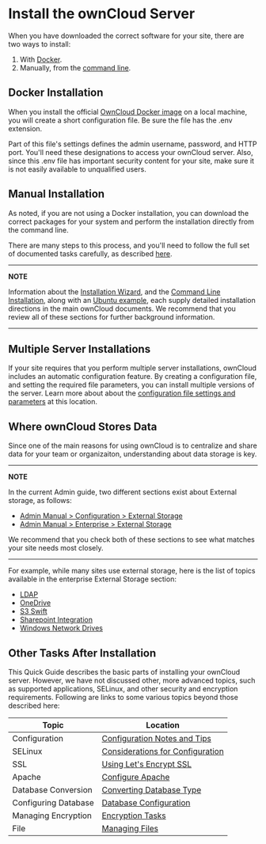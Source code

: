# Install the ownCloud Server


When you have downloaded the correct software for your site, there are two ways to install:

1. With [Docker](https://doc.owncloud.org/server/10.3/admin_manual/installation/docker/). 
2. Manually, from the [command line]((https://doc.owncloud.com/server/10.3/admin_manual/installation/manual_installation.htm)). 


## Docker Installation

When you install the official [OwnCloud Docker image](https://hub.docker.com/r/owncloud/server/) on a local machine, you will create a short configuration file. Be sure the file has the .env extension. 

Part of this file's settings defines the admin username, password, and HTTP port. You'll need these designations to access your ownCloud server. Also, since this .env file has important security content for your site, make sure it is not easily available to unqualified users.

## Manual Installation 

As noted, if you are not using a Docker installation, you can download the correct packages for your system and perform the installation directly from the command line. 

There are many steps to this process, and you'll need to follow the full set of documented tasks carefully, as described [here](https://doc.owncloud.com/server/10.3/admin_manual/installation/manual_installation.htm).
 
---
__NOTE__

Information about the [Installation Wizard](https://doc.owncloud.org/server/10.3/admin_manual/installation/installation_wizard.html), and the [Command Line Installation](https://doc.owncloud.com/server/10.3/admin_manual/installation/command_line_installation.html), along with an [Ubuntu example](https://doc.owncloud.com/server/10.3/admin_manual/installation/ubuntu_18_04.html), each supply detailed installation directions in the main ownCloud documents. We recommend that you review all of these sections for further background information.

---

## Multiple Server Installations 

If your site requires that you perform multiple server installations, ownCloud includes an automatic configuration feature. By creating a configuration file, and setting the required file parameters, you can install multiple versions of the server. Learn more about about the [configuration file settings and parameters](https://doc.owncloud.org/server/10.3/admin_manual/configuration/server/automatic_configuration.html) at this location. 


## Where ownCloud Stores Data 

Since one of the main reasons for using ownCloud is to centralize and share data for your team or organizaiton, understanding about data storage is key. 

---
__NOTE__

In the current Admin guide, two different sections exist about External storage, as follows: 

* [Admin Manual > Configuration > External Storage](https://doc.owncloud.org/server/10.3/admin_manual/configuration/files/external_storage/)
* [Admin Manual > Enterprise > External Storage](https://doc.owncloud.org/server/10.3/admin_manual/enterprise/external_storage/)

We recommend that you check both of these sections to see what matches your site needs most closely. 

---

For example, while many sites use external storage, here is the list of topics available in the enterprise External Storage section:  

*  [LDAP](https://doc.owncloud.org/server/10.3/admin_manual/enterprise/external_storage/ldap_home_connector_configuration.html)  
*  [OneDrive](https://doc.owncloud.org/server/10.3/admin_manual/enterprise/external_storage/onedrive.html)
*  [S3 Swift](https://doc.owncloud.org/server/10.3/admin_manual/enterprise/external_storage/s3_swift_as_primary_object_store_configuration.html)
* [Sharepoint Integration](https://doc.owncloud.org/server/10.3/admin_manual/enterprise/external_storage/sharepoint-integration_configuration.html)
* [Windows Network Drives](https://doc.owncloud.org/server/10.3/admin_manual/enterprise/external_storage/windows-network-drive_configuration.html)

## Other Tasks After Installation

This Quick Guide describes the basic parts of installing your ownCloud server. However, we have not discussed other, more advanced topics, such as supported applications, SELinux, and other security and encryption requirements. Following are links to some various topics beyond those described here: 

Topic |  Location  
----- |  ------
Configuration | [Configuration Notes and Tips](https://doc.owncloud.com/server/10.3/admin_manual/installation/configuration_notes_and_tips.html)
SELinux | [Considerations for Configuration](https://doc.owncloud.com/server/10.3/admin_manual/installation/selinux_configuration.html)
SSL | [Using Let's Encrypt SSL ](https://doc.owncloud.com/server/10.3/admin_manual/installation/letsencrypt/using_letsencrypt.html)
Apache | [Configure Apache](https://doc.owncloud.com/server/10.3/admin_manual/installation/letsencrypt/apache.html)
Database Conversion | [Converting Database Type](https://doc.owncloud.com/server/10.3/admin_manual/configuration/database/db_conversion.html)
Configuring Database | [Database Configuration](https://doc.owncloud.com/server/10.3/admin_manual/configuration/database/linux_database_configuration.html)
Managing Encryption | [Encryption Tasks](https://doc.owncloud.com/server/10.3/admin_manual/configuration/files/encryption/root.html)
File | [Managing Files](https://doc.owncloud.com/server/10.3/admin_manual/configuration/files/)

